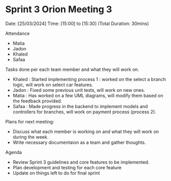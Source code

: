# Sprint 3 Orion Meeting 3
Date: [25/03/2024]
Time: [15:00] to [15:30] (Total Duration: 30mins)

Attendance
- Matia 
- Jadon 
- Khaled 
- Safaa

Tasks done per each team member and what they will work on.
- Khaled : Started implementing process 1 : worked on the select a branch logic, will work on select car features.
- Jadon : Fixed some previous unit tests, will work on new ones. 
- Matia : Has worked on a few UML diagrams, will modify them based on the feedback provided.
- Safaa : Made progress in the backend to implement models and controllers for branches, will work on payment process (process 2).

Plans for next meeting:
- Discuss what each member is working on and what they will work on during the week.
- Write necessary documentaion as a team and gather thoughts.
  
Agenda
- Review Sprint 3 guidelines and core features to be implemented.
- Plan development and testing for each core feature
- Update on things left to do for final sprint
